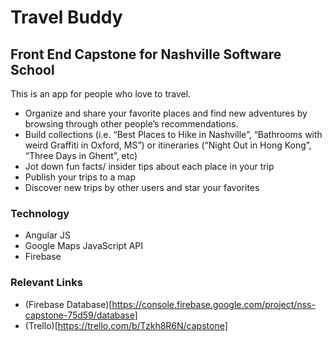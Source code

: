# Travel Buddy 

## Front End Capstone for Nashville Software School

This is an app for people who love to travel. 
- Organize and share your favorite places and find new adventures by browsing through other people’s recommendations. 
- Build collections (i.e. “Best Places to Hike in Nashville”, “Bathrooms with weird Graffiti in Oxford, MS”) or  itineraries (“Night Out in Hong Kong”, “Three Days in Ghent”, etc)
- Jot down fun facts/ insider tips about each place in your trip
- Publish your trips to a map
- Discover new trips by other users and star your favorites

### Technology
- Angular JS
- Google Maps JavaScript API
- Firebase 

### Relevant Links
- (Firebase Database)[https://console.firebase.google.com/project/nss-capstone-75d59/database]
- (Trello)[https://trello.com/b/Tzkh8R6N/capstone]
